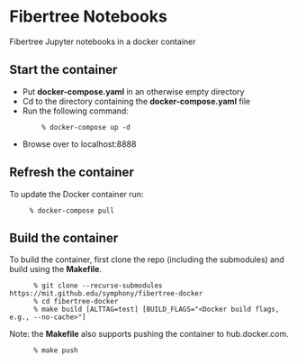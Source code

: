 Fibertree Notebooks
===================

Fibertree Jupyter notebooks in a docker container

Start the container
-----------------

- Put **docker-compose.yaml** in an otherwise empty directory
- Cd to the directory containing the **docker-compose.yaml** file
- Run the following command:
```
        % docker-compose up -d
```
- Browse over to localhost:8888


Refresh the container
----------------------

To update the Docker container run:

```
     % docker-compose pull
````


Build the container
--------------------

To build the container, first clone the repo (including the
submodules) and build using the **Makefile**.

```
      % git clone --recurse-submodules https://mit.github.edu/symphony/fibertree-docker
      % cd fibertree-docker
      % make build [ALTTAG=test] [BUILD_FLAGS="<Docker build flags, e.g., --no-cache>"]
```

Note: the **Makefile** also supports pushing the container to hub.docker.com.

```
      % make push
```
